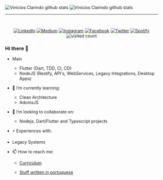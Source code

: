 ![Vinicios Clarindo github stats](https://github-readme-stats.vercel.app/api?username=vinicioslc&show_icons=true&theme=default)
![Vinicios Clarindo github stats](https://github-readme-stats.vercel.app/api/top-langs/?username=vinicioslc&hide=html,rich%20text%20format&layout=compact)

<hr>
<div align="center">
 <br>
  
<a href="https://www.linkedin.com/in/vinicioslc" target="_blank"><img src="https://img.shields.io/badge/LinkedIn-%230077B5.svg?&style=flat-square&logo=linkedin&logoColor=white" alt="LinkedIn"></a>
<a href="https://medium.com/@vinicioslc" target="_blank"><img src="https://img.shields.io/badge/Medium-%23575757.svg?&style=flat-square&logo=medium&logoColor=white" alt="Medium"></a>
<a href="https://www.instagram.com/vinicioslc" target="_blank"><img src="https://img.shields.io/badge/Instagram-%23E4405F.svg?&style=flat-square&logo=instagram&logoColor=white" alt="Instagram"></a>
<a href="https://www.facebook.com/vinicioslc" target="_blank"><img src="https://img.shields.io/badge/Facebook-%231877F2.svg?&style=flat-square&logo=facebook&logoColor=white" alt="Facebook"></a>
<a href="https://twitter.com/vinicioslc" target="_blank"><img src="https://img.shields.io/badge/Twitter-%2303A9F4.svg?&style=flat-square&logo=twitter&logoColor=white" alt="Twitter"></a>
<a href="https://open.spotify.com/user/12175899112" target="_blank"><img src="https://img.shields.io/badge/Spotify-%231ED760.svg?&style=flat-square&logo=spotify&logoColor=white" alt="Spotify"></a>
![visited count](https://visitor-badge.laobi.icu/badge?page_id=vinicioslc)
</div>

### Hi there 👋
- Main
  - Flutter (Dart, TDD, CI, CD)
  - NodeJS (Restify, API's, WebServices, Legacy Integrations, Desktop Apps)

- 🌱 I’m currently learning: 

  - Clean Architecture
  - AdonisJS
  
- 👯 I’m looking to collaborate on:

  - Nodejs, Dart/Flutter and Typescript projects

- ⚡ Experiences with:
 - Legacy Systems
 
- 📫 How to reach me:

  - [Curriculum](https://www.linkedin.com/vinicioslc)

  - [Stuff written in portuguese](https://medium.com/@vinicioslc)

<!--

<!--
**vinicioslc/vinicioslc** is a ✨ _special_ ✨ repository because its `README.md` (this file) appears on your GitHub profile.





Here are some ideas to get you started:

- 🔭 I’m currently working on ...
- 🌱 I’m currently learning ...
- 👯 I’m looking to collaborate on ...
- 🤔 I’m looking for help with ...
- 💬 Ask me about anything
- 📫 How to reach me:
https://www.linkedin.com/vinicioslc
[I write stuffy in portuguese](https://medium.com/@vinicioslc)
- 😄 Pronouns: he / him
- ⚡ Fun fact: ...
-->
